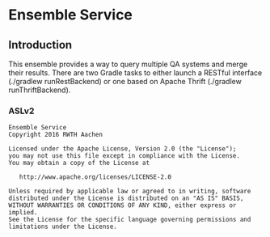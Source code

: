 Ensemble Service
=======================

## Introduction
This ensemble provides a way to query multiple QA systems and merge their results. There are two Gradle tasks to
either launch a RESTful interface (./gradlew runRestBackend) or one based on Apache Thrift (./gradlew runThriftBackend).

### ASLv2
    Ensemble Service
    Copyright 2016 RWTH Aachen

    Licensed under the Apache License, Version 2.0 (the "License");
    you may not use this file except in compliance with the License.
    You may obtain a copy of the License at

       http://www.apache.org/licenses/LICENSE-2.0

    Unless required by applicable law or agreed to in writing, software
    distributed under the License is distributed on an "AS IS" BASIS,
    WITHOUT WARRANTIES OR CONDITIONS OF ANY KIND, either express or implied.
    See the License for the specific language governing permissions and
    limitations under the License.